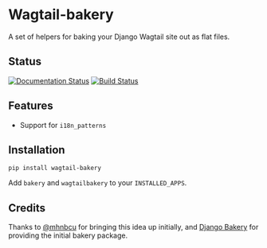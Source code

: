 # Wagtail-bakery

A set of helpers for baking your Django Wagtail site out as flat files.

## Status

[![Documentation Status](https://readthedocs.org/projects/wagtail-bakery/badge/?version=latest)](http://wagtail-bakery.readthedocs.io/en/latest/?badge=latest)
[![Build Status](https://travis-ci.org/moorinteractive/wagtail-bakery.svg?branch=master)](https://travis-ci.org/moorinteractive/wagtail-bakery)

## Features

* Support for `i18n_patterns`

## Installation

```
pip install wagtail-bakery
```

Add `bakery` and `wagtailbakery` to your `INSTALLED_APPS`.

## Credits

Thanks to [@mhnbcu](https://github.com/mhnbcu/wagtailbakery) for bringing this
idea up initially, and [Django Bakery](https://github.com/datadesk/django-bakery)
for providing the initial bakery package.
